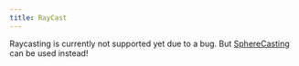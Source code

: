 ```yaml
---
title: RayCast
---
```


Raycasting is currently not supported yet due to a bug. But [SphereCasting](snippet-sphere-casting) can be used instead!
